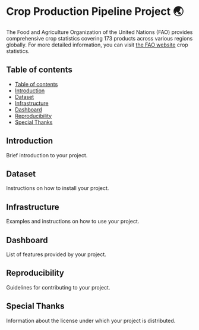 # Crop Production Pipeline Project 🌏

The Food and Agriculture Organization of the United Nations (FAO) provides comprehensive crop statistics covering 173 products across various regions globally. 
For more detailed information, you can visit <a href = "https://www.fao.org/faostat/en/#data">the FAO website</a> crop statistics.

## Table of contents

- [Table of contents](#table-of-contents)
- [Introduction](#introduction)
- [Dataset](#dataset)
- [Infrastructure](#infrastructure)
- [Dashboard](#dashboard)
- [Reproducibility](#reproducibility)
- [Special Thanks](#special-thanks)

## Introduction
Brief introduction to your project.

## Dataset
Instructions on how to install your project.

## Infrastructure
Examples and instructions on how to use your project.

## Dashboard
List of features provided by your project.

## Reproducibility
Guidelines for contributing to your project.

## Special Thanks
Information about the license under which your project is distributed.
